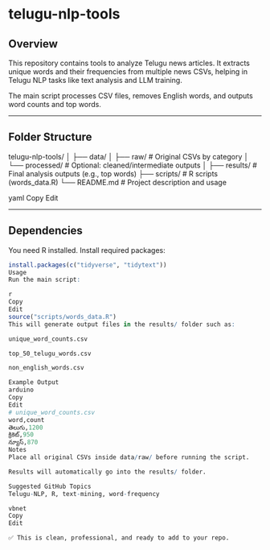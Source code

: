 # telugu-nlp-tools

## Overview
This repository contains tools to analyze Telugu news articles. It extracts unique words and their frequencies from multiple news CSVs, helping in Telugu NLP tasks like text analysis and LLM training.

The main script processes CSV files, removes English words, and outputs word counts and top words.

---

## Folder Structure

telugu-nlp-tools/
│
├── data/
│ ├── raw/ # Original CSVs by category
│ └── processed/ # Optional: cleaned/intermediate outputs
│
├── results/ # Final analysis outputs (e.g., top words)
├── scripts/ # R scripts (words_data.R)
└── README.md # Project description and usage

yaml
Copy
Edit

---

## Dependencies
You need R installed. Install required packages:

```r
install.packages(c("tidyverse", "tidytext"))
Usage
Run the main script:

r
Copy
Edit
source("scripts/words_data.R")
This will generate output files in the results/ folder such as:

unique_word_counts.csv

top_50_telugu_words.csv

non_english_words.csv

Example Output
arduino
Copy
Edit
# unique_word_counts.csv
word,count
తెలుగు,1200
క్రికెట్,950
న్యూస్,870
Notes
Place all original CSVs inside data/raw/ before running the script.

Results will automatically go into the results/ folder.

Suggested GitHub Topics
Telugu-NLP, R, text-mining, word-frequency

vbnet
Copy
Edit

✅ This is clean, professional, and ready to add to your repo.  
